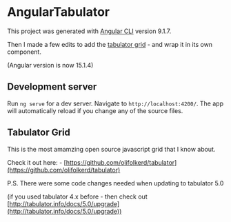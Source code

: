 # AngularTabulator

This project was generated with [Angular CLI](https://github.com/angular/angular-cli) version 9.1.7.

Then I made a few edits to add the [tabulator grid](https://github.com/olifolkerd/tabulator) - and wrap it in its own component.

(Angular version is now 15.1.4)

## Development server

Run `ng serve` for a dev server. Navigate to `http://localhost:4200/`. The app will automatically reload if you change any of the source files.

## Tabulator Grid

This is the most amamzing open source javascript grid that I know about.

Check it out here: - [https://github.com/olifolkerd/tabulator](https://github.com/olifolkerd/tabulator)

P.S. There were some code changes needed when updating to tabulator 5.0

(if you used tabulator 4.x before - then check out [http://tabulator.info/docs/5.0/upgrade](http://tabulator.info/docs/5.0/upgrade))